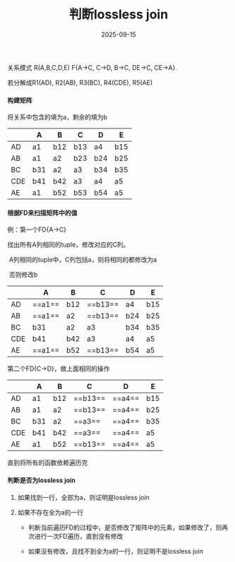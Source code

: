 ﻿---
layout: post
title: "判断lossless join"
date: 2025-09-15
categories: database
tags: [database, sql]
---


关系模式 R(A,B,C,D,E) F{A->C, C->D, B->C, DE->C, CE->A}.

若分解成R1(AD), R2(AB), R3(BC), R4(CDE), R5(AE)



#### 构建矩阵

将关系中包含的填为a，剩余的填为b

|      | A    | B    | C    | D    | E    |
| ---- | ---- | ---- | ---- | ---- | ---- |
| AD   | a1   | b12  | b13  | a4   | b15  |
| AB   | a1   | a2   | b23  | b24  | b25  |
| BC   | b31  | a2   | a3   | b34  | b35  |
| CDE  | b41  | b42  | a3   | a4   | a5   |
| AE   | a1   | b52  | b53  | b54  | a5   |



#### 根据FD来扫描矩阵中的值

例：第一个FD{A->C}

找出所有A列相同的tuple，修改对应的C列。

​	A列相同的tuple中，C列包括a，则将相同的都修改为a

​	否则修改b

|      | A      | B    | C       | D    | E    |
| ---- | ------ | ---- | ------- | ---- | ---- |
| AD   | ==a1== | b12  | ==b13== | a4   | b15  |
| AB   | ==a1== | a2   | ==b13== | b24  | b25  |
| BC   | b31    | a2   | a3      | b34  | b35  |
| CDE  | b41    | b42  | a3      | a4   | a5   |
| AE   | ==a1== | b52  | ==b13== | b54  | a5   |

第二个FD{C->D}，做上面相同的操作

|      | A    | B    | C       | D      | E    |
| ---- | ---- | ---- | ------- | ------ | ---- |
| AD   | a1   | b12  | ==b13== | ==a4== | b15  |
| AB   | a1   | a2   | ==b13== | ==a4== | b25  |
| BC   | b31  | a2   | ==a3==  | ==a4== | b35  |
| CDE  | b41  | b42  | ==a3==  | ==a4== | a5   |
| AE   | a1   | b52  | ==b13== | ==a4== | a5   |

直到将所有的函数依赖遍历完

#### 判断是否为lossless join

1. 如果找到一行，全部为a，则证明是lossless join

2. 如果不存在全为a的一行

   + 判断当前遍历FD的过程中，是否修改了矩阵中的元素，如果修改了，则再次进行一次FD遍历，直到没有修改

   + 如果没有修改，且找不到全为a的一行，则证明不是lossless join
